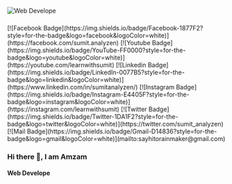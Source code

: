![Web Develope](https://media.licdn.com/dms/image/D5616AQHYsWpIGUvJAg/profile-displaybackgroundimage-shrink_350_1400/0/1696675574407?e=1720656000&v=beta&t=HB_N5Eutx5sq4Lf-PslnARf-iFIEhYJtqF4uio_C02s)

###
<div align="center">

</div>
[![Facebook Badge](https://img.shields.io/badge/Facebook-1877F2?style=for-the-badge&logo=facebook&logoColor=white)](https://facebook.com/sumit.analyzen) [![Youtube Badge](https://img.shields.io/badge/YouTube-FF0000?style=for-the-badge&logo=youtube&logoColor=white)](https://youtube.com/learnwithsumit) [![Linkedin Badge](https://img.shields.io/badge/LinkedIn-0077B5?style=for-the-badge&logo=linkedin&logoColor=white)](https://www.linkedin.com/in/sumitanalyzen/) [![Instagram Badge](https://img.shields.io/badge/Instagram-E4405F?style=for-the-badge&logo=instagram&logoColor=white)](https://instagram.com/learnwithsumit) [![Twitter Badge](https://img.shields.io/badge/Twitter-1DA1F2?style=for-the-badge&logo=twitter&logoColor=white)](https://twitter.com/sumit_analyzen) [![Mail Badge](https://img.shields.io/badge/Gmail-D14836?style=for-the-badge&logo=gmail&logoColor=white)](mailto:sayhitorainmaker@gmail.com)

###

### Hi there 👋, I am Amzam
#### Web Develope



